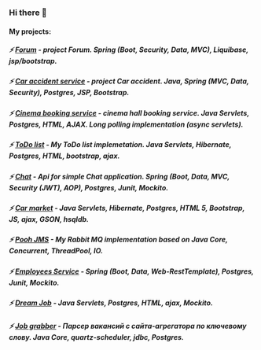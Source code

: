 ### Hi there 👋

#### My projects:
##### ⚡ [Forum](https://github.com/denisRudie/job4j_forum) - project Forum. Spring (Boot, Security, Data, MVC), Liquibase, jsp/bootstrap.
##### ⚡ [Car accident service](https://github.com/denisRudie/job4j_car_accident) - project Car accident. Java, Spring (MVC, Data, Security), Postgres, JSP, Bootstrap.
##### ⚡ [Cinema booking service](https://github.com/denisRudie/cinema) - cinema hall booking service. Java Servlets, Postgres, HTML, AJAX. Long polling implementation (async servlets).
##### ⚡ [ToDo list](https://github.com/denisRudie/to-do-list) - My ToDo list implemetation. Java Servlets, Hibernate, Postgres, HTML, bootstrap, ajax.
##### ⚡ [Chat](https://github.com/denisRudie/spring-rest-chat) - Api for simple Chat application. Spring (Boot, Data, MVC, Security (JWT), AOP), Postgres, Junit, Mockito.
##### ⚡ [Car market](https://github.com/denisRudie/job4j_car-auction) - Java Servlets, Hibernate, Postgres, HTML 5, Bootstrap, JS, ajax, GSON, hsqldb.
##### ⚡ [Pooh JMS](https://github.com/denisRudie/job4j_pooh) - My Rabbit MQ implementation based on Java Core, Concurrent, ThreadPool, IO.
##### ⚡ [Employees Service](https://github.com/denisRudie/job4j-rest-service) - Spring (Boot, Data, Web-RestTemplate), Postgres, Junit, Mockito.
##### ⚡ [Dream Job](https://github.com/denisRudie/job4j_dreamjob) - Java Servlets, Postgres, HTML, ajax, Mockito.
##### ⚡ [Job grabber](https://github.com/denisRudie/job4j_grabber) - Парсер вакансий с сайта-агрегатора по ключевому слову. Java Сore, quartz-scheduler, jdbc, Postgres.
